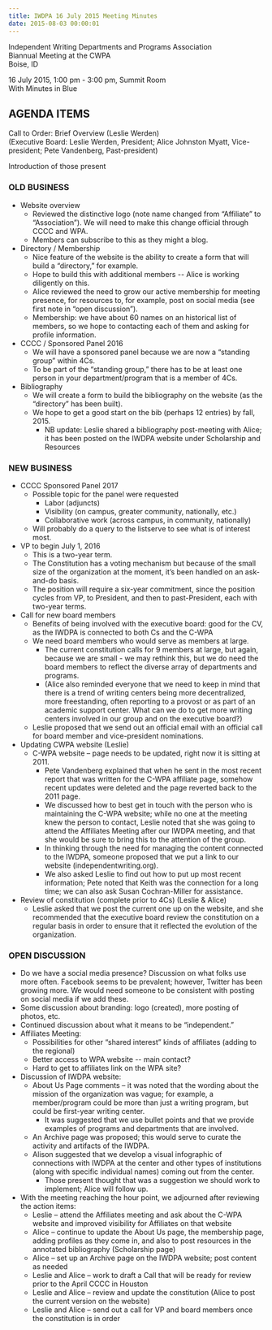 ```yaml
---
title: IWDPA 16 July 2015 Meeting Minutes
date: 2015-08-03 00:00:01
---
```

Independent Writing Departments and Programs Association  
Biannual Meeting at the CWPA  
Boise, ID

16 July 2015, 1:00 pm - 3:00 pm, Summit Room  
With Minutes in Blue

## AGENDA ITEMS

Call to Order: Brief Overview (Leslie Werden)  
(Executive Board: Leslie Werden, President; Alice Johnston Myatt, Vice-president;
Pete Vandenberg, Past-president)

Introduction of those present  

### OLD BUSINESS

* Website overview
     * Reviewed the distinctive logo (note name changed from “Affiliate” to “Association”). We will need to make this change official through CCCC and WPA.
    * Members can subscribe to this as they might a blog.
* Directory / Membership
    * Nice feature of the website is the ability to create a form that will build a “directory,” for example.
    * Hope to build this with additional members -- Alice is working diligently on this.
    * Alice reviewed the need to grow our active membership for meeting presence, for resources to, for example, post on social media (see first note in “open discussion”).
    * Membership: we have about 60 names on an historical list of members, so we hope to contacting each of them and asking for profile information.
 * CCCC / Sponsored Panel 2016
    * We will have a sponsored panel because we are now a “standing group” within 4Cs.
    * To be part of the “standing group,” there has to be at least one person in your department/program that is a member of 4Cs.
* Bibliography
    * We will create a form to build the bibliography on the website (as the “directory” has been built).
    * We hope to get a good start on the bib (perhaps 12 entries) by fall, 2015.
        * NB update: Leslie shared a bibliography post-meeting with Alice; it has been posted on the IWDPA website under Scholarship and Resources

### NEW BUSINESS

* CCCC Sponsored Panel 2017
    * Possible topic for the panel were requested
        * Labor (adjuncts)
        * Visibility (on campus, greater community, nationally, etc.)
        * Collaborative work (across campus, in community, nationally)
    * Will probably do a query to the listserve to see what is of interest most.
* VP to begin July 1, 2016
    * This is a two-year term.
    * The Constitution has a voting mechanism but because of the small size of the organization at the moment, it’s been handled on an ask-and-do basis.
    * The position will require a six-year commitment, since the position cycles from VP, to President, and then to past-President, each with two-year terms.
* Call for new board members
    * Benefits of being involved with the executive board: good for the CV, as the IWDPA is connected to both Cs and the C-WPA
    * We need board members who would serve as members at large.
        * The current constitution calls for 9 members at large, but again, because we are small - we may rethink this, but we do need the board members to reflect the diverse array of departments and programs.
        * (Alice also reminded everyone that we need to keep in mind that there is a trend of writing centers being more decentralized, more freestanding, often reporting to a provost or as part of an academic support center. What can we do to get more writing centers involved in our group and on the executive board?)
    * Leslie proposed that we send out an official email with an official call for board member and vice-president nominations.
* Updating CWPA website (Leslie)
    * C-WPA website – page needs to be updated, right now it is sitting at 2011.
        * Pete Vandenberg explained that when he sent in the most recent report that was written for the C-WPA affiliate page, somehow recent updates were deleted and the page reverted back to the 2011 page.
        * We discussed how to best get in touch with the person who is maintaining the C-WPA website; while no one at the meeting knew the person to contact, Leslie noted that she was going to attend the Affiliates Meeting after our IWDPA meeting, and that she would be sure to bring this to the attention of the group.
        * In thinking through the need for managing the content connected to the IWDPA, someone proposed that we put a link to our website (independentwriting.org).
        * We also asked Leslie to find out how to put up most recent information; Pete noted that Keith was the connection for a long time; we can also ask Susan Cochran-Miller for assistance.
* Review of constitution (complete prior to 4Cs) (Leslie & Alice)
    * Leslie asked that we post the current one up on the website, and she recommended that the executive board review the constitution on a regular basis in order to ensure that it reflected the evolution of the organization.

### OPEN DISCUSSION

* Do we have a social media presence? Discussion on what folks use more often. Facebook seems to be prevalent; however, Twitter has been growing more. We would need someone to be consistent with posting on social media if we add these.
* Some discussion about branding: logo (created), more posting of photos, etc.
* Continued discussion about what it means to be “independent.”
* Affiliates Meeting:
    * Possibilities for other “shared interest” kinds of affiliates (adding to the regional)
    * Better access to WPA website -- main contact?
    * Hard to get to affiliates link on the WPA site?
* Discussion of IWDPA website:   
    * About Us Page comments – it was noted that the wording about the mission of the organization was vague; for example, a member/program could be more than just a writing program, but could be first-year writing center.
        * It was suggested that we use bullet points and that we provide examples of programs and departments that are involved.
    * An Archive page was proposed; this would serve to curate the activity and artifacts of the IWDPA.
    * Alison suggested that we develop a visual infographic of connections with IWDPA at the center and other types of institutions (along with specific individual names) coming out from the center.
        * Those present thought that was a suggestion we should work to implement; Alice will follow up.
* With the meeting reaching the hour point, we adjourned after reviewing the action items:
    * Leslie – attend the Affiliates meeting and ask about the C-WPA website and improved visibility for Affiliates on that website
    * Alice – continue to update the About Us page, the membership page, adding profiles as they come in, and also to post resources in the annotated bibliography (Scholarship page)
    * Alice – set up an Archive page on the IWDPA website; post content as needed
    * Leslie and Alice – work to draft a Call that will be ready for review prior to the April CCCC in Houston
    * Leslie and Alice – review and update the constitution (Alice to post the current version on the website)
    * Leslie and Alice – send out a call for VP and board members once the constitution is in order
